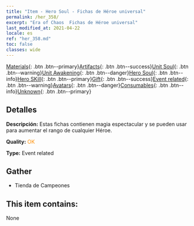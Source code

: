 ```yaml
---
title: "Item - Hero Soul - Fichas de Héroe universal"
permalink: /her_358/
excerpt: "Era of Chaos  Fichas de Héroe universal"
last_modified_at: 2021-04-22
locale: es
ref: "her_358.md"
toc: false
classes: wide
---
```

 [Materials](/ItemsES/){: .btn .btn--primary}[Artifacts](/ItemsES/Artifacts/){: .btn .btn--success}[Unit Soul](/ItemsES/UnitSoul/){: .btn .btn--warning}[Unit Awakening](/ItemsES/UnitAwakening/){: .btn .btn--danger}[Hero Soul](/ItemsES/HeroSoul/){: .btn .btn--info}[Hero SKill](/ItemsES/HeroSkill/){: .btn .btn--primary}[Gift](/ItemsES/Gift/){: .btn .btn--success}[Event related](/ItemsES/Events/){: .btn .btn--warning}[Avatars](/ItemsES/Avatars/){: .btn .btn--danger}[Consumables](/ItemsES/Consumables/){: .btn .btn--info}[Unknown](/ItemsES/Unknown/){: .btn .btn--primary}

## Detalles
 **Descripción:** Estas fichas contienen magia espectacular y se pueden usar para aumentar el rango de cualquier Héroe.

 **Quality:** <span style="color: #FF8C00">OK</span>

 **Type:** Event related

## Gather

*    Tienda de Campeones 

## This item contains:

  None

